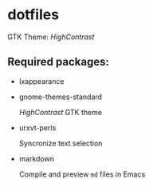 dotfiles
========

GTK Theme: _HighContrast_

Required packages:
------------------

* lxappearance

* gnome-themes-standard

  _HighContrast_ GTK theme

* urxvt-perls

  Syncronize text selection

* markdown

  Compile and preview `md` files in Emacs

